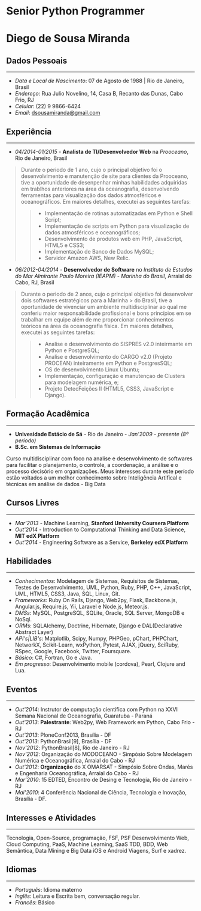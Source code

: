 # Senior Python Programmer

# Diego de Sousa Miranda

## Dados Pessoais
* * *
* *Data e Local de Nascimento*: 07 de Agosto de 1988 | Rio de Janeiro, Brasil
* *Endereço*: Rua Julio Novelino, 14, Casa B, Recanto das Dunas, Cabo Frio, RJ
* *Celular*: (22) 9 9866-6424
* *Email*: <dsousamiranda@gmail.com>

## Experiência
* * *
* *04/2014-01/2015* - **Analista de TI/Desenvolvedor Web** na *Prooceano*, Rio de Janeiro, Brasil
> Durante o periodo de 1 ano, cujo o principal objetivo foi o desenvolvimento e manutenção de site para clientes
> da Prooceano, tive a oportunidade de desenpenhar minhas habilidades adquiridas em trablhos anteriores na área
> da oceanografia, desenvolvendo ferramentas para visualização dos dados atmosféricos e oceanográficos.
> Em maiores detalhes, executei as seguintes tarefas:
> > + Implementação de rotinas automatizadas em Python e Shell Script;
> > + Implementação de scripts em Python para visualização de dados atmosféricos e oceanográficos;
> > + Desenvolvimento de produtos web em PHP, JavaScript, HTML5 e CSS3;
> > + Implementação de Banco de Dados MySQL;
> > + Servidor Amazon AWS, New Relic.

* *06/2012-04/2014* - **Desenvolvedor de Software** no *Instituto de Estudos do Mar Almirante Paulo Moreira (IEAPM) - Marinha do Brasil*, Arraial do Cabo, RJ, Brasil
> Durante o periodo de 2 anos, cujo o principal objetivo foi desenvolver dois softwares estratégicos para a Marinha > do Brasil, tive a oportunidade de vivenciar um ambiente multidisciplinar ao qual me conferiu maior responsabilidade profissional e bons princípios em se trabalhar em equipe além de me proporcionar conhecimentos teóricos na área da oceanografia física. Em maiores detalhes, executei as seguintes tarefas:
> > + Analise e desenvolvimento do SISPRES v2.0 inteirmante em Python e PostgreSQL;
> > + Analise e desenvolvimento do CARGO v2.0 (Projeto PROCEAN) inteiramente em Python e PostgresSQL;
> > + OS de desenvolvimento Linux Ubuntu;
> > + Implementação, configuração e manutençao de Clusters para modelagem numérica, e;
> > + Projeto DetecFeições II (HTML5, CSS3, JavaScript e Django).

## Formação Acadêmica
* * *
* **Univesidade Estácio de Sá** - Rio de Janeiro - *Jan'2009 - presente (8º periodo)*
* **B.Sc. em Sistemas de Informação** 

Curso multidisciplinar com foco na analise e desenvolvimento de softwares para facilitar o planejamento, o controle, a coordenação, a análise e o processo decisório em organizações. Meus interesses durante este período estão voltados a um melhor conhecimento sobre Inteligência Artifical e técnicas em análise de dados - Big Data

## Cursos Livres
* * *
+ *Mar'2013* - Machine Learning, **Stanford University Coursera Platform**
+ *Out'2014* - Introduction to Computational Thinking and Data Science, **MIT edX Platform**
+ *Out'2014* - Engineering Software as a Service, **Berkeley edX Platform**

## Habilidades
* * *
* *Conhecimentos*: Modelagem de Sistemas, Requisitos de Sistemas, Testes de Desenvolvimento, UML, Python, Ruby, PHP, C++, JavaScript, UML, HTML5, CSS3, Java, SQL, Linux, Git.
* *Frameworks*: Ruby On Rails, Django, Web2py, Flask, Backbone.js, Angular.js, Require.js, Yii, Laravel e Node.js, Meteor.js. 
* *DMSs*: MySQL, PostgreSQL, SQLite, Oracle, SQL Server, MongoDB e NoSql.
* *ORMs*: SQLAlchemy, Doctrine, Hibernate, Django e DAL(Declarative Abstract Layer)
* *API's|LIB's*: Matplotlib, Scipy, Numpy, PHPGeo, pChart, PHPChart, NetworkX, Scikit-Learn, wxPython, Pytest, AJAX, jQuery, SciRuby, RSpec, Google, Facebook, Twitter, Foursquare.
* *Básico*: C#, Fortran, Go e Java.
* *Em progresso*: Desenvolvimento mobile (cordova), Pearl, Clojure and Lua.

## Eventos
* * * 
* *Out'2014*: Instrutor de computação científica com Python na XXVI Semana Nacional de
Oceanografia, Guaratuba - Paraná
* *Out'2013*: **Palestrante**: Web2py, Web Framework em Python, Cabo Frio -RJ
* *Out'2013*: PloneConf2013, Brasília - DF
* *Out'2013*: PythonBrasil[9], Brasília - DF
* *Nov'2012*: PythonBrasil[8], Rio de Janeiro - RJ
* *Nov'2012*: Organização do MODOCEANO - Simpósio Sobre Modelagem Numérica e Oceanográfica, Arraial do Cabo - RJ
* *Out'2012*: **Organização** do X OMARSAT - Simpósio Sobre Ondas, Marés e Engenharia Oceanográfica, Arraial do Cabo - RJ
* *Mar'2010*: 15 EDTED, Encontro de Desing e Tecnologia, Rio de Janeiro - RJ
* *Mai'2010*: 4 Conferência Nacional de Ciência, Tecnologia e Inovação, Brasília - DF.

## Interesses e Atividades
* * *
Tecnologia, Open-Source, programação, FSF, PSF
Desenvolvimento Web, Cloud Computing, PaaS, Machine Learning, SaaS
TDD, BDD, Web Semântica, Data Mining e Big Data
iOS e Android
Viagens, Surf e xadrez.

## Idiomas
* * *
+ *Português*: Idioma materno
+ *Inglês*: Leitura e Escrita bem, conversação regular.
+ *Francês*: Básico

